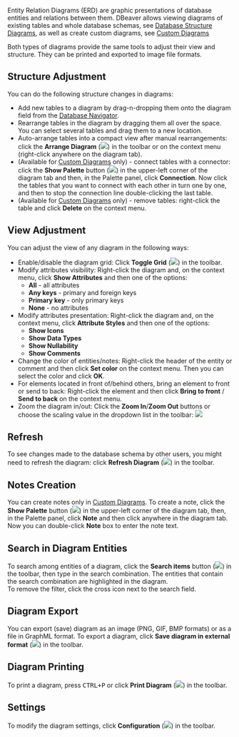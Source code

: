 Entity Relation Diagrams (ERD) are graphic presentations of database entities and relations between them. DBeaver allows viewing diagrams of existing tables and whole database schemas, see [Database Structure Diagrams](https://github.com/serge-rider/dbeaver/wiki/Database-Structure-Diagrams), as well as create custom diagrams, see 
[Custom Diagrams](https://github.com/serge-rider/dbeaver/wiki/Custom-Diagrams)

Both types of diagrams provide the same tools to adjust their view and structure. They can be printed and exported to image file formats.

## Structure Adjustment
You can do the following structure changes in diagrams:
*  Add new tables to a diagram by drag-n-dropping them onto the diagram field from the [Database Navigator](https://github.com/serge-rider/dbeaver/wiki/Database-Navigator).
*  Rearrange tables in the diagram by dragging them all over the space. You can select several tables and drag them to a new location.
*  Auto-arrange tables into a compact view after manual rearrangements: click the **Arrange Diagram** (<img src="https://www.dropbox.com/s/hh1xnkn22ow0tzf/Arrange%20diagram.png?raw=1"/>) in the toolbar or on the context menu (right-click anywhere on the diagram tab).
*  (Available for [Custom Diagrams](https://github.com/serge-rider/dbeaver/wiki/Custom-Diagrams) only) - connect tables with a connector: click the **Show Palette** button (<img src="https://www.dropbox.com/s/xsypnsxths50o8v/Show%20Palette%20button.png?raw=1"/>) in the upper-left corner of the diagram tab and then, in the Palette panel, click **Connection**. Now click the tables that you want to connect with each other in turn one by one, and then to stop the connection line double-clicking the last table.
*  (Available for [Custom Diagrams](https://github.com/serge-rider/dbeaver/wiki/Custom-Diagrams) only) - remove tables: right-click the table and click **Delete** on the context menu.

## View Adjustment
You can adjust the view of any diagram in the following ways:
* Enable/disable the diagram grid: Click **Toggle Grid** (<img src="https://www.dropbox.com/s/x7cfn62z6fsu06p/Toggle%20Grid.png?raw=1"/>) in the toolbar.
* Modify attributes visibility: Right-click the diagram and, on the context menu, click **Show Attributes** and then one of the options:
  - **All** - all attributes  
  - **Any keys** - primary and foreign keys  
  - **Primary key** - only primary keys  
  - **None** - no attributes  
* Modify attributes presentation: Right-click the diagram and, on the context menu, click **Attribute Styles** and then one of the options:
  - **Show Icons**
  - **Show Data Types**
  - **Show Nullability**
  - **Show Comments**
* Change the color of entities/notes: Right-click the header of the entity or comment and then click **Set color** on the context menu. Then you can select the color and click **OK**. 
* For elements located in front of/behind others, bring an element to front or send to back: Right-click the element and then click **Bring to front** / **Send to back** on the context menu.
* Zoom the diagram in/out: Click the **Zoom In**/**Zoom Out** buttons or choose the scaling value in the dropdown list in the toolbar: <img src="https://www.dropbox.com/s/3lh6zyt1gpdv79k/Zoom%20in%20diagram.png?raw=1"/>

## Refresh
To see changes made to the database schema by other users, you might need to refresh the diagram: click **Refresh Diagram** (<img src="https://www.dropbox.com/s/t47ic11b7fxt36d/Refresh%20projects%20icon.png?raw=1"/>) in the toolbar.

## Notes Creation
You can create notes only in [Custom Diagrams](https://github.com/serge-rider/dbeaver/wiki/Custom-Diagrams). To create a note, click the **Show Palette** button (<img src="https://www.dropbox.com/s/xsypnsxths50o8v/Show%20Palette%20button.png?raw=1"/>) in the upper-left corner of the diagram tab, then, in the Palette panel, click **Note** and then click anywhere in the diagram tab. Now you can double-click **Note** box to enter the note text.

## Search in Diagram Entities
To search among entities of a diagram, click the **Search items** button (<img src="https://www.dropbox.com/s/ymgrvdc9rizdxmo/search%20icon.png?raw=1"/>) in the toolbar, then type in the search combination. The entities that contain the search combination are highlighted in the diagram.  
To remove the filter, click the cross icon next to the search field.


## Diagram Export
You can export (save) diagram as an image (PNG, GIF, BMP formats) or as a file in GraphML format. To export a diagram,
click **Save diagram in external format** (<img src="https://www.dropbox.com/s/9haqosyhzuqfhqn/Export%20diagram.png?raw=1"/>) in the toolbar.

## Diagram Printing
To print a diagram, press <kbd>CTRL+P</kbd> or click **Print Diagram** (<img src="https://www.dropbox.com/s/gaxdk0q5lkqy6wa/Print%20diagram.png?raw=1"/>) in the toolbar.

## Settings
To modify the diagram settings, click **Configuration** (<img src="https://www.dropbox.com/s/h01225sper0kfjw/Configure%20columns%20icon.png?raw=1"/>) in the toolbar.